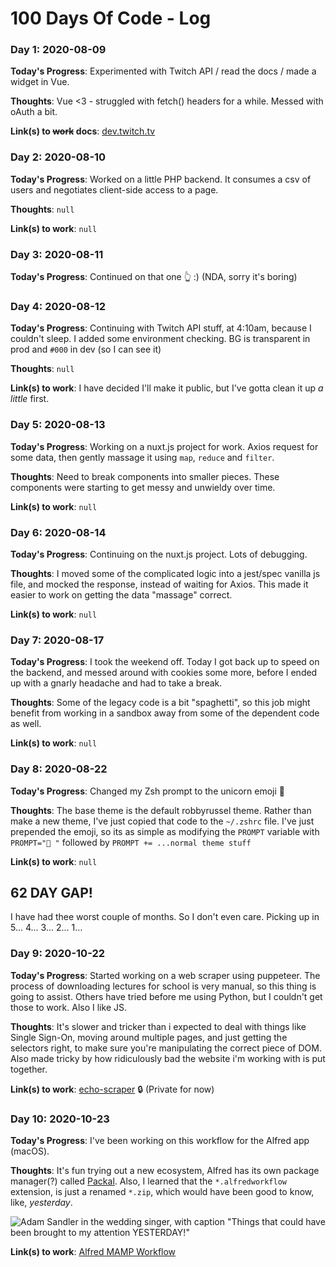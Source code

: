 # 100 Days Of Code - Log

<!-- template
### Day 0: 2020-08-

**Today's Progress**:

**Thoughts**: 

**Link(s) to work**:
-->

### Day 1: 2020-08-09

**Today's Progress**: Experimented with Twitch API / read the docs / made a widget in Vue.

**Thoughts**: Vue <3 - struggled with fetch() headers for a while. Messed with oAuth a bit.

**Link(s) to ~~work~~ docs**: [dev.twitch.tv](https://dev.twitch.tv/)

### Day 2: 2020-08-10

**Today's Progress**: Worked on a little PHP backend. It consumes a csv of users and negotiates client-side access to a page.

**Thoughts**: `null`

**Link(s) to work**: `null`

### Day 3: 2020-08-11

**Today's Progress**: Continued on that one 👆 :) (NDA, sorry it's boring)

### Day 4: 2020-08-12

**Today's Progress**: Continuing with Twitch API stuff, at 4:10am, because I couldn't sleep. I added some environment checking. BG is transparent in prod and `#000` in dev (so I can see it)

**Thoughts**: `null`

**Link(s) to work**: I have decided I'll make it public, but I've gotta clean it up _a little_ first.

### Day 5: 2020-08-13

**Today's Progress**: Working on a nuxt.js project for work. Axios request for some data, then gently massage it using `map`, `reduce` and `filter`. 

**Thoughts**: Need to break components into smaller pieces. These components were starting to get messy and unwieldy over time. 

**Link(s) to work**: `null`

### Day 6: 2020-08-14

**Today's Progress**: Continuing on the nuxt.js project. Lots of debugging.

**Thoughts**: I moved some of the complicated logic into a jest/spec vanilla js file, and mocked the response, instead of waiting for Axios. This made it easier to work on getting the data "massage" correct.

**Link(s) to work**: `null`

### Day 7: 2020-08-17

**Today's Progress**: I took the weekend off. Today I got back up to speed on the backend, and messed around with cookies some more, before I ended up with a gnarly headache and had to take a break.

**Thoughts**: Some of the legacy code is a bit "spaghetti", so this job might benefit from working in a sandbox away from some of the dependent code as well.

**Link(s) to work**: `null`

### Day 8: 2020-08-22

**Today's Progress**: Changed my Zsh prompt to the unicorn emoji 🦄

**Thoughts**: The base theme is the default robbyrussel theme. Rather than make a new theme, I've just copied that code to the `~/.zshrc` file. I've just prepended the emoji, so its as simple as modifying the `PROMPT` variable with `PROMPT="🦄 "` followed by `PROMPT += ...normal theme stuff`

**Link(s) to work**: `null`

## 62 DAY GAP!

I have had thee worst couple of months. So I don't even care. Picking up in 5... 4... 3... 2... 1...

### Day 9: 2020-10-22

**Today's Progress**: Started working on a web scraper using puppeteer. The process of downloading lectures for school is very manual, so this thing is going to assist. Others have tried before me using Python, but I couldn't get those to work. Also I like JS.

**Thoughts**: It's slower and tricker than i expected to deal with things like Single Sign-On, moving around multiple pages, and just getting the selectors right, to make sure you're manipulating the correct piece of DOM. Also made tricky by how ridiculously bad the website i'm working with is put together. 

**Link(s) to work**: [echo-scraper](https://github.com/miclgael/echo-scraper) 🔒 (Private for now)

### Day 10: 2020-10-23

**Today's Progress**: I've been working on this workflow for the Alfred app (macOS). 

**Thoughts**: It's fun trying out a new ecosystem, Alfred has its own package manager(?) called [Packal](http://www.packal.org). Also, I learned that the `*.alfredworkflow` extension, is just a renamed `*.zip`, which would have been good to know, like, _yesterday_. 

![Adam Sandler in the wedding singer, with caption "Things that could have been brought to my attention YESTERDAY!"](https://media1.tenor.com/images/5be1d37605f45c2be6b61d35986bc11a/tenor.gif?itemid=6055305)

**Link(s) to work**: [Alfred MAMP Workflow](https://github.com/miclgael/alfred-mamp-workflow/)

